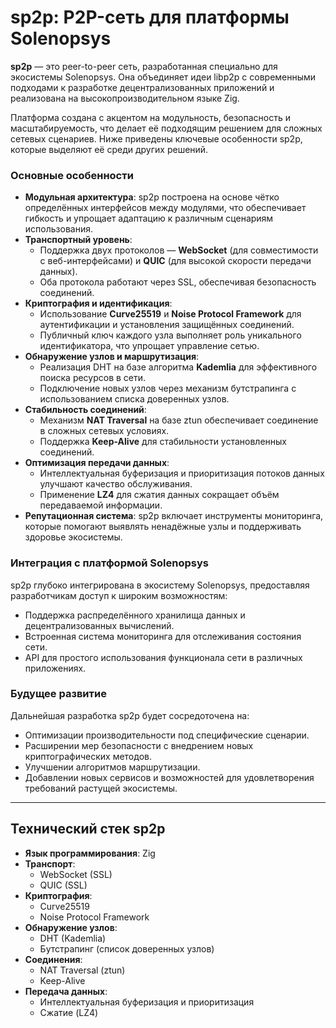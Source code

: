 

# sp2p: P2P-сеть для платформы Solenopsys

**sp2p** — это peer-to-peer сеть, разработанная специально для экосистемы Solenopsys. Она объединяет идеи libp2p с современными подходами к разработке децентрализованных приложений и реализована на высокопроизводительном языке Zig. 

Платформа создана с акцентом на модульность, безопасность и масштабируемость, что делает её подходящим решением для сложных сетевых сценариев. Ниже приведены ключевые особенности sp2p, которые выделяют её среди других решений.

### Основные особенности

- **Модульная архитектура**: sp2p построена на основе чётко определённых интерфейсов между модулями, что обеспечивает гибкость и упрощает адаптацию к различным сценариям использования.  
- **Транспортный уровень**:  
  - Поддержка двух протоколов — **WebSocket** (для совместимости с веб-интерфейсами) и **QUIC** (для высокой скорости передачи данных).  
  - Оба протокола работают через SSL, обеспечивая безопасность соединений.  
- **Криптография и идентификация**:  
  - Использование **Curve25519** и **Noise Protocol Framework** для аутентификации и установления защищённых соединений.  
  - Публичный ключ каждого узла выполняет роль уникального идентификатора, что упрощает управление сетью.  
- **Обнаружение узлов и маршрутизация**:  
  - Реализация DHT на базе алгоритма **Kademlia** для эффективного поиска ресурсов в сети.  
  - Подключение новых узлов через механизм бутстрапинга с использованием списка доверенных узлов.  
- **Стабильность соединений**:  
  - Механизм **NAT Traversal** на базе ztun обеспечивает соединение в сложных сетевых условиях.  
  - Поддержка **Keep-Alive** для стабильности установленных соединений.  
- **Оптимизация передачи данных**:  
  - Интеллектуальная буферизация и приоритизация потоков данных улучшают качество обслуживания.  
  - Применение **LZ4** для сжатия данных сокращает объём передаваемой информации.  
- **Репутационная система**: sp2p включает инструменты мониторинга, которые помогают выявлять ненадёжные узлы и поддерживать здоровье экосистемы.  

### Интеграция с платформой Solenopsys

sp2p глубоко интегрирована в экосистему Solenopsys, предоставляя разработчикам доступ к широким возможностям:  
- Поддержка распределённого хранилища данных и децентрализованных вычислений.  
- Встроенная система мониторинга для отслеживания состояния сети.  
- API для простого использования функционала сети в различных приложениях.  

### Будущее развитие

Дальнейшая разработка sp2p будет сосредоточена на:  
- Оптимизации производительности под специфические сценарии.  
- Расширении мер безопасности с внедрением новых криптографических методов.  
- Улучшении алгоритмов маршрутизации.  
- Добавлении новых сервисов и возможностей для удовлетворения требований растущей экосистемы.  

---

## Технический стек sp2p

- **Язык программирования**: Zig  
- **Транспорт**:
  - WebSocket (SSL)
  - QUIC (SSL)  
- **Криптография**:
  - Curve25519  
  - Noise Protocol Framework  
- **Обнаружение узлов**:
  - DHT (Kademlia)  
  - Бутстрапинг (список доверенных узлов)  
- **Соединения**:
  - NAT Traversal (ztun)  
  - Keep-Alive  
- **Передача данных**:
  - Интеллектуальная буферизация и приоритизация  
  - Сжатие (LZ4)  

